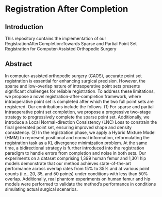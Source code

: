 # Registration After Completion
## Introduction
This repository contains the implementation of our RegistrationAfterCompletion:Towards Sparse and Partial Point Set Registration for Computer-Assisted Orthopedic Surgery
## Abstract
In computer-assisted orthopedic surgery (CAOS), accurate point set registration is essential for enhancing surgical precision.
However, the sparse and low-overlap nature of intraoperative point sets presents significant challenges for reliable registration.
To address these limitations, we propose a novel registration-after-completion framework, where intraoperative point set is completed after which the two full point sets are registered.
Our contributions include the follows. (1) 
For sparse and partial intraoperative point set completion, we propose a progressive two-stage strategy to progressively complete the sparse point set.  Additionally, we introduce a Local Normal-direction Consistency (LNC) Loss to constrain the final generated point set, ensuring improved shape and density consistency.
(2) In the registration phase, we apply a Hybrid Mixture Model (HMM) to represent positional and normal information, reformulating the registration task as a KL divergence minimization problem. At the same time, a bidirectional strategy is further introduced into the registration paradigm to handle errors from completion and noise in both sets. Our experiments on a dataset comprising 1,399 human femur and 1,301 hip models demonstrate that our method achieves state-of-the-art performance across overlap rates from 15\% to 35\% and at various point counts (i.e., 20, 35, and 50 points) under conditions with less than 50\% overlap. Additionally, real phantom experiments on human femur and hip models were performed to validate the method’s performance in conditions simulating actual surgical scenarios.
